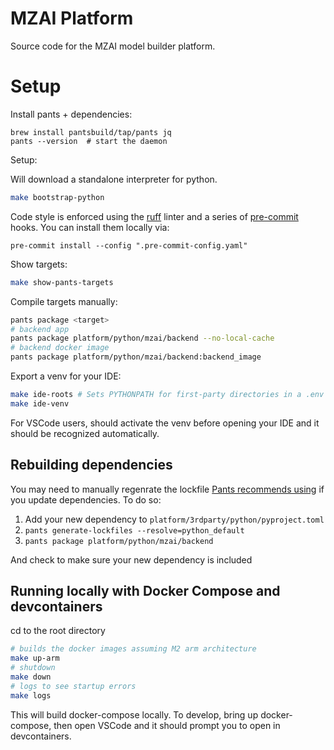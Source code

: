 # MZAI Platform

Source code for the MZAI model builder platform.


# Setup

Install pants + dependencies:

```shell
brew install pantsbuild/tap/pants jq
pants --version  # start the daemon
```

Setup:

Will download a standalone interpreter for python.
```bash
make bootstrap-python
```

Code style is enforced using the [ruff](https://github.com/astral-sh/ruff) linter
and a series of [pre-commit](https://pre-commit.com/) hooks. You can install them locally via:

```
pre-commit install --config ".pre-commit-config.yaml"
```

Show targets:

```bash
make show-pants-targets
```

Compile targets manually:

```bash
pants package <target>
# backend app
pants package platform/python/mzai/backend --no-local-cache
# backend docker image
pants package platform/python/mzai/backend:backend_image
```

Export a venv for your IDE:

```bash
make ide-roots # Sets PYTHONPATH for first-party directories in a .env file
make ide-venv
```

For VSCode users, should activate the venv before opening your IDE
and it should be recognized automatically.


## Rebuilding dependencies

You may need to manually regenrate the lockfile [Pants recommends using](https://www.pantsbuild.org/2.21/docs/python/overview/lockfiles) if you update dependencies.
To do so:

1. Add your new dependency to `platform/3rdparty/python/pyproject.toml`
2. `pants generate-lockfiles --resolve=python_default`
3. `pants package platform/python/mzai/backend`

And check to make sure your new dependency is included


## Running locally with Docker Compose and devcontainers

cd to the root directory

```bash
# builds the docker images assuming M2 arm architecture
make up-arm 
# shutdown
make down 
# logs to see startup errors
make logs
```

This will build docker-compose locally. To develop, bring up docker-compose, then open VSCode and it should prompt you to open in devcontainers. 
